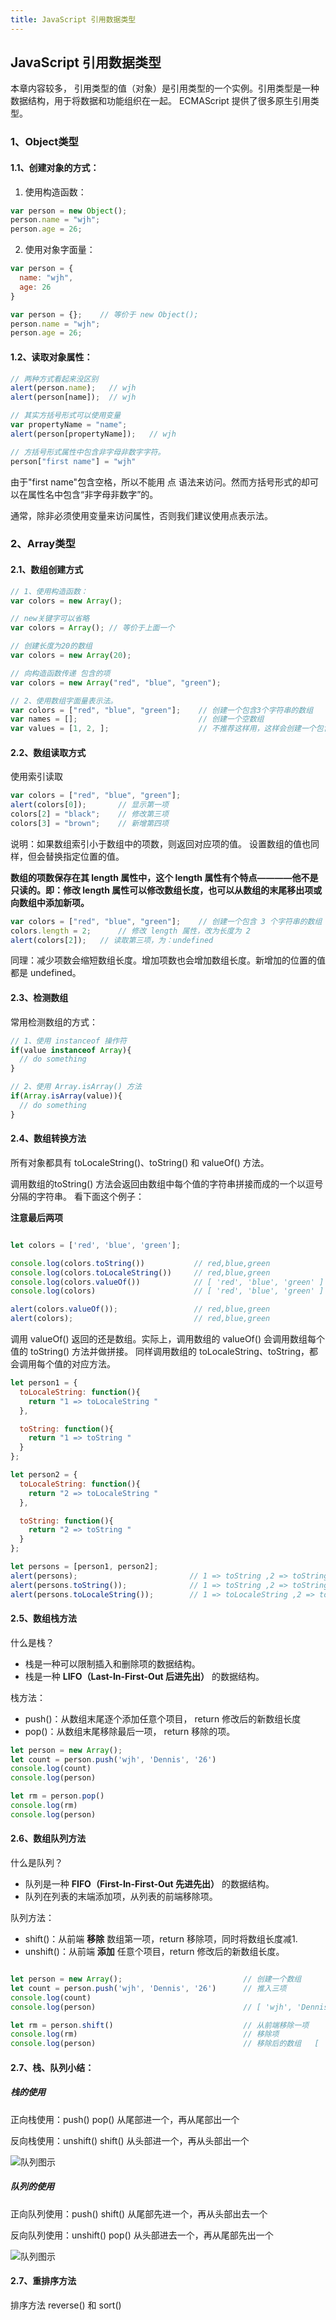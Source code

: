 ```yaml
---
title: JavaScript 引用数据类型
---
```


## JavaScript 引用数据类型

本章内容较多，
引用类型的值（对象）是引用类型的一个实例。引用类型是一种数据结构，用于将数据和功能组织在一起。
ECMAScript 提供了很多原生引用类型。

### 1、Object类型

#### 1.1、创建对象的方式：

1. 使用构造函数：

```javascript
var person = new Object();
person.name = "wjh";
person.age = 26;
```

2. 使用对象字面量：

```javascript
var person = {
  name: "wjh",
  age: 26
}

var person = {};    // 等价于 new Object();
person.name = "wjh";
person.age = 26;
```

#### 1.2、读取对象属性：

```javascript
// 两种方式看起来没区别
alert(person.name);   // wjh
alert(person[name]);  // wjh

// 其实方括号形式可以使用变量
var propertyName = "name";
alert(person[propertyName]);   // wjh

// 方括号形式属性中包含非字母非数字字符。
person["first name"] = "wjh"
```
由于"first name"包含空格，所以不能用 点 语法来访问。然而方括号形式的却可以在属性名中包含“非字母非数字”的。

通常，除非必须使用变量来访问属性，否则我们建议使用点表示法。

### 2、Array类型

#### 2.1、数组创建方式

```javascript
// 1、使用构造函数：
var colors = new Array();

// new关键字可以省略
var colors = Array(); // 等价于上面一个

// 创建长度为20的数组
var colors = new Array(20);

// 向构造函数传递 包含的项
var colors = new Array("red", "blue", "green");

// 2、使用数组字面量表示法。
var colors = ["red", "blue", "green"];    // 创建一个包含3个字符串的数组
var names = [];                           // 创建一个空数组
var values = [1, 2, ];                    // 不推荐这样用，这样会创建一个包含 2 或 3 项的数组。实测在Chrome 63.0.3239.132（正式版本）创建为length=2 的数组。

```

#### 2.2、数组读取方式

使用索引读取

```javascript
var colors = ["red", "blue", "green"];
alert(colors[0]);       // 显示第一项
colors[2] = "black";    // 修改第三项
colors[3] = "brown";    // 新增第四项
```
说明：如果数组索引小于数组中的项数，则返回对应项的值。 设置数组的值也同样，但会替换指定位置的值。

**数组的项数保存在其 length 属性中，这个 length 属性有个特点————他不是只读的。即：修改 length 属性可以修改数组长度，也可以从数组的末尾移出项或向数组中添加新项。**


```javascript
var colors = ["red", "blue", "green"];    // 创建一个包含 3 个字符串的数组
colors.length = 2;      // 修改 length 属性，改为长度为 2
alert(colors[2]);   // 读取第三项，为：undefined
```
同理：减少项数会缩短数组长度。增加项数也会增加数组长度。新增加的位置的值都是 undefined。

#### 2.3、检测数组

常用检测数组的方式：

```javascript
// 1、使用 instanceof 操作符
if(value instanceof Array){
  // do something
}

// 2、使用 Array.isArray() 方法
if(Array.isArray(value)){
  // do something
}
```

#### 2.4、数组转换方法

所有对象都具有 toLocaleString()、toString() 和 valueOf() 方法。

调用数组的toString() 方法会返回由数组中每个值的字符串拼接而成的一个以逗号分隔的字符串。
看下面这个例子：

**注意最后两项**

```javascript

let colors = ['red', 'blue', 'green'];

console.log(colors.toString())           // red,blue,green
console.log(colors.toLocaleString())     // red,blue,green
console.log(colors.valueOf())            // [ 'red', 'blue', 'green' ]
console.log(colors)                      // [ 'red', 'blue', 'green' ]

alert(colors.valueOf());                 // red,blue,green
alert(colors);                           // red,blue,green

```

调用 valueOf() 返回的还是数组。实际上，调用数组的 valueOf() 会调用数组每个值的 toString() 方法并做拼接。
同样调用数组的 toLocaleString、toString，都会调用每个值的对应方法。

```javascript
let person1 = {
  toLocaleString: function(){
    return "1 => toLocaleString "
  },

  toString: function(){
    return "1 => toString "
  }
};

let person2 = {
  toLocaleString: function(){
    return "2 => toLocaleString "
  },

  toString: function(){
    return "2 => toString "
  }
};

let persons = [person1, person2];
alert(persons);                         // 1 => toString ,2 => toString
alert(persons.toString());              // 1 => toString ,2 => toString 
alert(persons.toLocaleString());        // 1 => toLocaleString ,2 => toLocaleString 
```

#### 2.5、数组栈方法

什么是栈？

- 栈是一种可以限制插入和删除项的数据结构。
- 栈是一种 **LIFO（Last-In-First-Out 后进先出）** 的数据结构。

栈方法：
- push()：从数组末尾逐个添加任意个项目， return 修改后的新数组长度
- pop()：从数组末尾移除最后一项，  return 移除的项。

```javascript
let person = new Array();
let count = person.push('wjh', 'Dennis', '26')
console.log(count)
console.log(person)

let rm = person.pop()
console.log(rm)
console.log(person)

```
#### 2.6、数组队列方法

什么是队列？
- 队列是一种 **FIFO（First-In-First-Out 先进先出）** 的数据结构。
- 队列在列表的末端添加项，从列表的前端移除项。

队列方法：
- shift()：从前端 **移除** 数组第一项，return 移除项，同时将数组长度减1.
- unshift()：从前端 **添加** 任意个项目，return 修改后的新数组长度。

```javascript

let person = new Array();                           // 创建一个数组
let count = person.push('wjh', 'Dennis', '26')      // 推入三项
console.log(count)                              
console.log(person)                                 // [ 'wjh', 'Dennis', '26' ]

let rm = person.shift()                             // 从前端移除一项
console.log(rm)                                     // 移除项
console.log(person)                                 // 移除后的数组   [ 'Dennis', '26' ]

```
#### 2.7、栈、队列小结：

##### 栈的使用

正向栈使用：push() pop()  从尾部进一个，再从尾部出一个

反向栈使用：unshift() shift()   从头部进一个，再从头部出一个

![队列图示](./img/005-stack.png)


##### 队列的使用

正向队列使用：push() shift() 从尾部先进一个，再从头部出去一个

反向队列使用：unshift() pop() 从头部进去一个，再从尾部先出一个

![队列图示](./img/005-queue.png)



#### 2.7、重排序方法

排序方法 reverse() 和 sort()





















